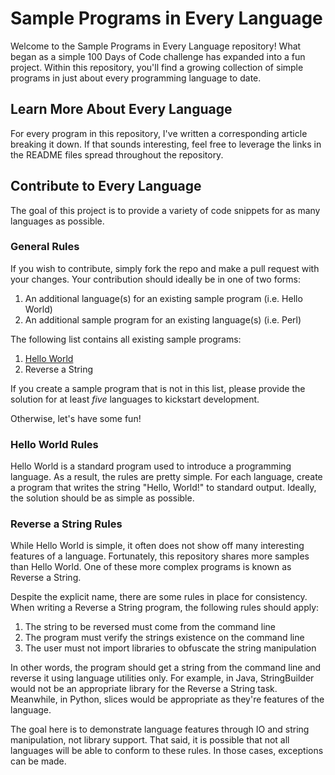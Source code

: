 # Sample Programs in Every Language

Welcome to the Sample Programs in Every Language repository! What began
as a simple 100 Days of Code challenge has expanded into a fun project.
Within this repository, you'll find a growing collection of simple programs
in just about every programming language to date.

## Learn More About Every Language

For every program in this repository, I've written a corresponding article
breaking it down. If that sounds interesting, feel free to leverage the links
in the README files spread throughout the repository.

## Contribute to Every Language

The goal of this project is to provide a variety of code snippets
for as many languages as possible.

### General Rules

If you wish to contribute, simply fork the repo and make a pull request
with your changes. Your contribution should ideally be in one of two forms:

1. An additional language(s) for an existing sample program (i.e. Hello World)
2. An additional sample program for an existing language(s) (i.e. Perl)

The following list contains all existing sample programs:

1. [Hello World](https://therenegadecoder.com/code/hello-world-in-every-language/)
2. Reverse a String

If you create a sample program that is not in this list, please provide the
solution for at least *five* languages to kickstart development.

Otherwise, let's have some fun!

### Hello World Rules

Hello World is a standard program used to introduce a programming language.
As a result, the rules are pretty simple. For each language, create a program
that writes the string "Hello, World!" to standard output. Ideally, the solution
should be as simple as possible.

### Reverse a String Rules

While Hello World is simple, it often does not show off many interesting
features of a language. Fortunately, this repository shares more samples than
Hello World. One of these more complex programs is known as Reverse a String.

Despite the explicit name, there are some rules in place for consistency.
When writing a Reverse a String program, the following rules should apply:

1. The string to be reversed must come from the command line
2. The program must verify the strings existence on the command line
3. The user must not import libraries to obfuscate the string manipulation

In other words, the program should get a string from the command line and
reverse it using language utilities only. For example, in Java, StringBuilder
would not be an appropriate library for the Reverse a String task. Meanwhile,
in Python, slices would be appropriate as they're features of the language.

The goal here is to demonstrate language features through IO and string
manipulation, not library support. That said, it is possible that not all
languages will be able to conform to these rules. In those cases, exceptions
can be made.
